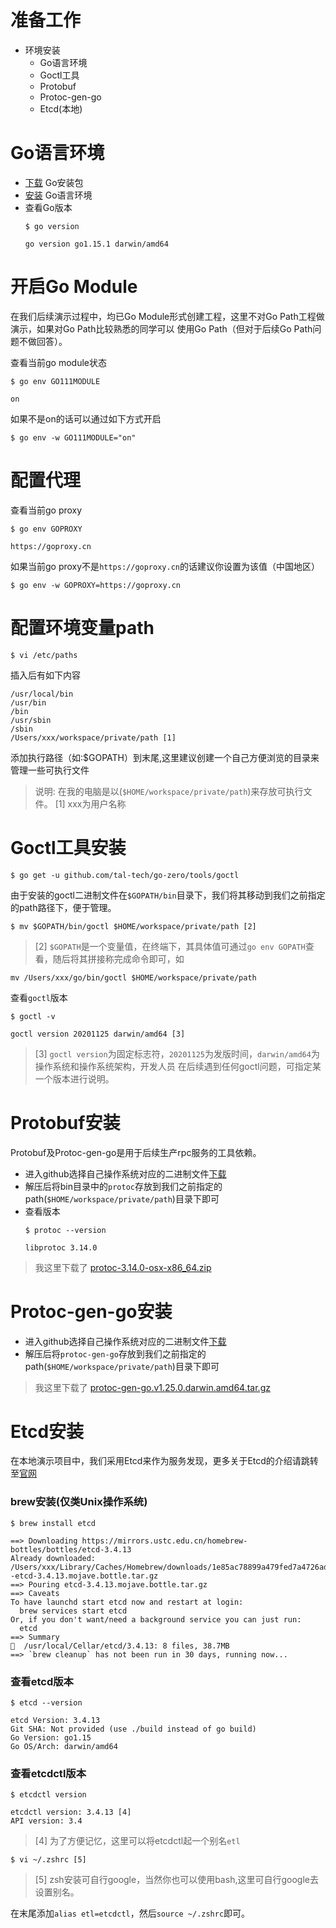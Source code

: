 # 准备工作
* 环境安装
    * Go语言环境
    * Goctl工具
    * Protobuf
    * Protoc-gen-go
    * Etcd(本地)

# Go语言环境
* [下载](https://golang.org/dl/) Go安装包
* [安装](https://golang.org/doc/install) Go语言环境
* 查看Go版本
    ```shell script
    $ go version
    ```
    ```text
    go version go1.15.1 darwin/amd64
    ```
# 开启Go Module
在我们后续演示过程中，均已Go Module形式创建工程，这里不对Go Path工程做演示，如果对Go Path比较熟悉的同学可以
使用Go Path（但对于后续Go Path问题不做回答）。

查看当前go module状态
```shell script
$ go env GO111MODULE
```
```text
on
```
如果不是on的话可以通过如下方式开启
```shell script
$ go env -w GO111MODULE="on"
```

# 配置代理
查看当前go proxy
```shell script
$ go env GOPROXY
```
```text
https://goproxy.cn
```
如果当前go proxy不是`https://goproxy.cn`的话建议你设置为该值（中国地区）
```shell script
$ go env -w GOPROXY=https://goproxy.cn
```

# 配置环境变量path
```shell script
$ vi /etc/paths
```
插入后有如下内容
```text
/usr/local/bin
/usr/bin
/bin
/usr/sbin
/sbin
/Users/xxx/workspace/private/path [1]
```
添加执行路径（如:$GOPATH）到末尾,这里建议创建一个自己方便浏览的目录来管理一些可执行文件
> 说明: 在我的电脑是以(`$HOME/workspace/private/path`)来存放可执行文件。
> [1] xxx为用户名称
>
# Goctl工具安装
```shell script
$ go get -u github.com/tal-tech/go-zero/tools/goctl
```
由于安装的goctl二进制文件在`$GOPATH/bin`目录下，我们将其移动到我们之前指定的path路径下，便于管理。
```shell script
$ mv $GOPATH/bin/goctl $HOME/workspace/private/path [2]
```

> [2] `$GOPATH`是一个变量值，在终端下，其具体值可通过`go env GOPATH`查看，随后将其拼接称完成命令即可，如
```shell script
mv /Users/xxx/go/bin/goctl $HOME/workspace/private/path
```

查看`goctl`版本
```shell script
$ goctl -v
```
```text
goctl version 20201125 darwin/amd64 [3]
```

> [3] `goctl version`为固定标志符，`20201125`为发版时间，`darwin/amd64`为操作系统和操作系统架构，开发人员
> 在后续遇到任何goctl问题，可指定某一个版本进行说明。

# Protobuf安装
Protobuf及Protoc-gen-go是用于后续生产rpc服务的工具依赖。

* 进入github选择自己操作系统对应的二进制文件[下载](https://github.com/protocolbuffers/protobuf/releases)
* 解压后将bin目录中的`protoc`存放到我们之前指定的path(`$HOME/workspace/private/path`)目录下即可
* 查看版本
    ```shell script
    $ protoc --version
    ```
    ```text
    libprotoc 3.14.0
    ```
> 我这里下载了 [protoc-3.14.0-osx-x86_64.zip](https://github-production-release-asset-2e65be.s3.amazonaws.com/23357588/42d3ec00-25c2-11eb-81d8-19b6fba46513?X-Amz-Algorithm=AWS4-HMAC-SHA256&X-Amz-Credential=AKIAIWNJYAX4CSVEH53A%2F20201201%2Fus-east-1%2Fs3%2Faws4_request&X-Amz-Date=20201201T142830Z&X-Amz-Expires=300&X-Amz-Signature=fc829e7700c6cd3f7e3c39b5038db842f2ab9f738262fe207693e04bfa4c381a&X-Amz-SignedHeaders=host&actor_id=10302073&key_id=0&repo_id=23357588&response-content-disposition=attachment%3B%20filename%3Dprotoc-3.14.0-osx-x86_64.zip&response-content-type=application%2Foctet-stream)

# Protoc-gen-go安装
* 进入github选择自己操作系统对应的二进制文件[下载](https://github.com/protocolbuffers/protobuf-go/releases)
* 解压后将`protoc-gen-go`存放到我们之前指定的path(`$HOME/workspace/private/path`)目录下即可

> 我这里下载了 [protoc-gen-go.v1.25.0.darwin.amd64.tar.gz](https://github-production-release-asset-2e65be.s3.amazonaws.com/177727591/ffdd9180-b5aa-11ea-89e4-57e80833a77d?X-Amz-Algorithm=AWS4-HMAC-SHA256&X-Amz-Credential=AKIAIWNJYAX4CSVEH53A%2F20201201%2Fus-east-1%2Fs3%2Faws4_request&X-Amz-Date=20201201T143657Z&X-Amz-Expires=300&X-Amz-Signature=d254ce0724fe6)

# Etcd安装
在本地演示项目中，我们采用Etcd来作为服务发现，更多关于Etcd的介绍请跳转至[官网](https://etcd.io/)

### brew安装(仅类Unix操作系统)
```shell script
$ brew install etcd
```
```text
==> Downloading https://mirrors.ustc.edu.cn/homebrew-bottles/bottles/etcd-3.4.13
Already downloaded: /Users/xxx/Library/Caches/Homebrew/downloads/1e85ac78899a479fed7a4726ad381dc357eb1215dc3972fbb8b3a87087f90c93--etcd-3.4.13.mojave.bottle.tar.gz
==> Pouring etcd-3.4.13.mojave.bottle.tar.gz
==> Caveats
To have launchd start etcd now and restart at login:
  brew services start etcd
Or, if you don't want/need a background service you can just run:
  etcd
==> Summary
🍺  /usr/local/Cellar/etcd/3.4.13: 8 files, 38.7MB
==> `brew cleanup` has not been run in 30 days, running now...
```

### 查看etcd版本
```shell script
$ etcd --version
```

```text
etcd Version: 3.4.13
Git SHA: Not provided (use ./build instead of go build)
Go Version: go1.15
Go OS/Arch: darwin/amd64
```

### 查看etcdctl版本
```shell script
$ etcdctl version
```
```text
etcdctl version: 3.4.13 [4]
API version: 3.4
```

> [4] 为了方便记忆，这里可以将etcdctl起一个别名`etl`

```shell script
$ vi ~/.zshrc [5]
```

> [5] zsh安装可自行google，当然你也可以使用bash,这里可自行google去设置别名。

在末尾添加`alias etl=etcdctl`，然后`source ~/.zshrc`即可。